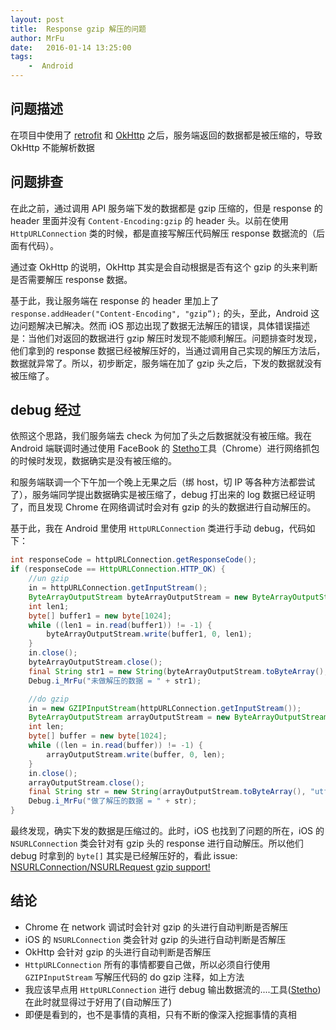 ```yaml
---
layout: post
title:  Response gzip 解压的问题
author: MrFu
date:   2016-01-14 13:25:00
tags:
    -  Android
---
```



## 问题描述

在项目中使用了 [retrofit](http://square.github.io/retrofit/) 和 [OkHttp](http://square.github.io/okhttp/) 之后，服务端返回的数据都是被压缩的，导致 OkHttp 不能解析数据

## 问题排查

在此之前，通过调用 API 服务端下发的数据都是 gzip 压缩的，但是 response 的 header 里面并没有 `Content-Encoding:gzip` 的 header 头。以前在使用 `HttpURLConnection` 类的时候，都是直接写解压代码解压 response 数据流的（后面有代码）。

通过查 OkHttp 的说明，OkHttp 其实是会自动根据是否有这个 gzip 的头来判断是否需要解压 response 数据。

基于此，我让服务端在 response 的 header 里加上了 `response.addHeader("Content-Encoding", "gzip”);` 的头，至此，Android 这边问题解决已解决。然而 iOS 那边出现了数据无法解压的错误，具体错误描述是：当他们对返回的数据进行 gzip 解压时发现不能顺利解压。问题排查时发现，他们拿到的 response 数据已经被解压好的，当通过调用自己实现的解压方法后，数据就异常了。所以，初步断定，服务端在加了 gzip 头之后，下发的数据就没有被压缩了。

## debug 经过

依照这个思路，我们服务端去 check 为何加了头之后数据就没有被压缩。我在 Android 端联调时通过使用 FaceBook 的 [Stetho](http://facebook.github.io/stetho/)工具（Chrome）进行网络抓包的时候时发现，数据确实是没有被压缩的。

和服务端联调一个下午加一个晚上无果之后（绑 host，切 IP 等各种方法都尝试了），服务端同学提出数据确实是被压缩了，debug 打出来的 log 数据已经证明了，而且发现 Chrome 在网络调试时会对有 gzip 的头的数据进行自动解压的。

基于此，我在 Android 里使用 `HttpURLConnection` 类进行手动 debug，代码如下：

```java
int responseCode = httpURLConnection.getResponseCode();
if (responseCode == HttpURLConnection.HTTP_OK) {
    //un gzip
    in = httpURLConnection.getInputStream();
    ByteArrayOutputStream byteArrayOutputStream = new ByteArrayOutputStream();
    int len1;
    byte[] buffer1 = new byte[1024];
    while ((len1 = in.read(buffer1)) != -1) {
        byteArrayOutputStream.write(buffer1, 0, len1);
    }
    in.close();
    byteArrayOutputStream.close();
    final String str1 = new String(byteArrayOutputStream.toByteArray(), "utf-8");
    Debug.i_MrFu("未做解压的数据 = " + str1);

```

```java
    //do gzip
    in = new GZIPInputStream(httpURLConnection.getInputStream());
    ByteArrayOutputStream arrayOutputStream = new ByteArrayOutputStream();
    int len;
    byte[] buffer = new byte[1024];
    while ((len = in.read(buffer)) != -1) {
        arrayOutputStream.write(buffer, 0, len);
    }
    in.close();
    arrayOutputStream.close();
    final String str = new String(arrayOutputStream.toByteArray(), "utf-8");
    Debug.i_MrFu("做了解压的数据 = " + str);
}
```

最终发现，确实下发的数据是压缩过的。此时，iOS 也找到了问题的所在，iOS 的 `NSURLConnection` 类会针对有 gzip 头的 response 进行自动解压。所以他们 debug 时拿到的 `byte[]` 其实是已经解压好的，看此 issue: [NSURLConnection/NSURLRequest gzip support!](http://stackoverflow.com/questions/2682483/nsurlconnection-nsurlrequest-gzip-support)

## 结论

* Chrome 在 network 调试时会针对 gzip 的头进行自动判断是否解压
* iOS 的 `NSURLConnection` 类会针对 gzip 的头进行自动判断是否解压
* OkHttp 会针对 gzip 的头进行自动判断是否解压
* `HttpURLConnection` 所有的事情都要自己做，所以必须自行使用 `GZIPInputStream` 写解压代码的 do gzip 注释，如上方法
* 我应该早点用 `HttpURLConnection` 进行 debug 输出数据流的....工具([Stetho](http://facebook.github.io/stetho/))在此时就显得过于好用了(自动解压了)
* 即便是看到的，也不是事情的真相，只有不断的像深入挖掘事情的真相